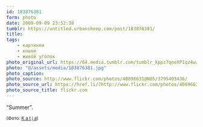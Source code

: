 ```yaml
---
id: 183876381
form: photo
date: 2009-09-09 23:52:38
tumblr: https://untitled.urbansheep.com/post/183876381/
title:
tags:
    - картинки
    - кошки
    - живой уголок
photo_original_url: https://64.media.tumblr.com/tumblr_kppz7qneXP1qz4wzio1_500.jpg
photo: "@/assets/media/183876381.jpg"
photo_caption:
photo_source: http://www.flickr.com/photos/40896631@N05/3795403436/
photo_source_url: https://href.li/?http://www.flickr.com/photos/40896631@N05/3795403436/
photo_source_title: flickr.com
---
```


<p>“Summer”.</p>

<p><small>(Фото: <a href="http://www.flickr.com/photos/40896631@N05/3795403436/">K a t j a</a>)</small></p>
